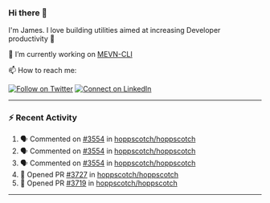 ### Hi there 👋

I'm James. I love building utilities aimed at increasing Developer productivity :raised_hands: 

🔭 I’m currently working on [MEVN-CLI](https://github.com/madlabsinc/mevn-cli)

📫 How to reach me:

[![Follow on Twitter](https://img.shields.io/badge/--twitter?label=Twitter&logo=Twitter&style=social)](https://twitter.com/james_madhacks) [![Connect on LinkedIn](https://img.shields.io/badge/--linkedin?label=LinkedIn&logo=LinkedIn&style=social)](https://www.linkedin.com/in/jamesgeorge007)

---

### :zap: Recent Activity

<!--START_SECTION:activity-->
1. 🗣 Commented on [#3554](https://github.com/hoppscotch/hoppscotch/issues/3554#issuecomment-1903553794) in [hoppscotch/hoppscotch](https://github.com/hoppscotch/hoppscotch)
2. 🗣 Commented on [#3554](https://github.com/hoppscotch/hoppscotch/issues/3554#issuecomment-1899003863) in [hoppscotch/hoppscotch](https://github.com/hoppscotch/hoppscotch)
3. 🗣 Commented on [#3554](https://github.com/hoppscotch/hoppscotch/issues/3554#issuecomment-1898000510) in [hoppscotch/hoppscotch](https://github.com/hoppscotch/hoppscotch)
4. 💪 Opened PR [#3727](https://github.com/hoppscotch/hoppscotch/pull/3727) in [hoppscotch/hoppscotch](https://github.com/hoppscotch/hoppscotch)
5. 💪 Opened PR [#3719](https://github.com/hoppscotch/hoppscotch/pull/3719) in [hoppscotch/hoppscotch](https://github.com/hoppscotch/hoppscotch)
<!--END_SECTION:activity-->

---

<!--
**jamesgeorge007/jamesgeorge007** is a ✨ _special_ ✨ repository because its `README.md` (this file) appears on your GitHub profile.

Here are some ideas to get you started:

- 🌱 I’m currently learning ...
- 👯 I’m looking to collaborate on ...
- 🤔 I’m looking for help with ...
- 💬 Ask me about ...
- 😄 Pronouns: ...
- ⚡ Fun fact: ...
-->
